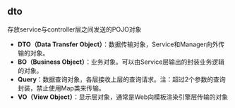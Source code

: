 ## dto
存放service与controller层之间发送的POJO对象
+  **DTO（Data Transfer Object）**：数据传输对象，Service和Manager向外传输的对象。
+  **BO（Business Object）**：业务对象。可以由Service层输出的封装业务逻辑的对象。
+  **Query**：数据查询对象，各层接收上层的查询请求。注：超过2个参数的查询封装，禁止使用Map类来传输。
+  **VO（View Object）**：显示层对象，通常是Web向模板渲染引擎层传输的对象